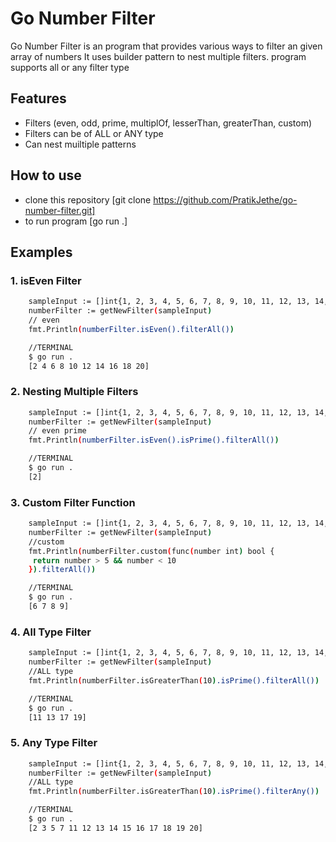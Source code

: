 # Go Number Filter

Go Number Filter is an program that provides various ways to filter an given array of numbers
It uses builder pattern to nest multiple filters. program supports all or any filter type

## Features

- Filters (even, odd, prime, multiplOf, lesserThan, greaterThan, custom)
- Filters can be of ALL or ANY type
- Can nest muiltiple patterns

## How to use

- clone this repository [git clone https://github.com/PratikJethe/go-number-filter.git]
- to run program [go run .]

## Examples

### 1. isEven Filter

```sh
    sampleInput := []int{1, 2, 3, 4, 5, 6, 7, 8, 9, 10, 11, 12, 13, 14, 15, 16, 17, 18, 19, 20}
	numberFilter := getNewFilter(sampleInput)
	// even
	fmt.Println(numberFilter.isEven().filterAll())

	//TERMINAL
	$ go run .
    [2 4 6 8 10 12 14 16 18 20]
```

### 2. Nesting Multiple Filters

```sh
    sampleInput := []int{1, 2, 3, 4, 5, 6, 7, 8, 9, 10, 11, 12, 13, 14, 15, 16, 17, 18, 19, 20}
	numberFilter := getNewFilter(sampleInput)
	// even prime
	fmt.Println(numberFilter.isEven().isPrime().filterAll())

	//TERMINAL
	$ go run .
    [2]
```

### 3. Custom Filter Function

```sh
    sampleInput := []int{1, 2, 3, 4, 5, 6, 7, 8, 9, 10, 11, 12, 13, 14, 15, 16, 17, 18, 19, 20}
	numberFilter := getNewFilter(sampleInput)
	//custom
	fmt.Println(numberFilter.custom(func(number int) bool {
	 return number > 5 && number < 10
	}).filterAll())

	//TERMINAL
	$ go run .
    [6 7 8 9]
```

### 4. All Type Filter

```sh
    sampleInput := []int{1, 2, 3, 4, 5, 6, 7, 8, 9, 10, 11, 12, 13, 14, 15, 16, 17, 18, 19, 20}
	numberFilter := getNewFilter(sampleInput)
	//ALL type
	fmt.Println(numberFilter.isGreaterThan(10).isPrime().filterAll())

	//TERMINAL
	$ go run .
    [11 13 17 19]
```

### 5. Any Type Filter

```sh
    sampleInput := []int{1, 2, 3, 4, 5, 6, 7, 8, 9, 10, 11, 12, 13, 14, 15, 16, 17, 18, 19, 20}
	numberFilter := getNewFilter(sampleInput)
	//ALL type
	fmt.Println(numberFilter.isGreaterThan(10).isPrime().filterAny())

	//TERMINAL
	$ go run .
    [2 3 5 7 11 12 13 14 15 16 17 18 19 20]
```

